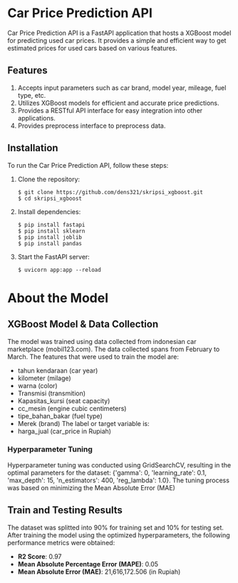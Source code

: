 # Car Price Prediction API
Car Price Prediction API is a FastAPI application that hosts a XGBoost model for predicting used car prices. It provides a simple and efficient way to get estimated prices for used cars based on various features.

## Features
1. Accepts input parameters such as car brand, model year, mileage, fuel type, etc.
2. Utilizes XGBoost models for efficient and accurate price predictions.
3. Provides a RESTful API interface for easy integration into other applications.
4. Provides preprocess interface to preprocess data.

## Installation
To run the Car Price Prediction API, follow these steps: 
1. Clone the repository:
   ```
   $ git clone https://github.com/dens321/skripsi_xgboost.git
   $ cd skripsi_xgboost
   ```
2. Install dependencies:
   ```
   $ pip install fastapi
   $ pip install sklearn
   $ pip install joblib
   $ pip install pandas
   ```
3. Start the FastAPI server:
   ```
   $ uvicorn app:app --reload
   ```
   
# About the Model
## XGBoost Model & Data Collection
The model was trained using data collected from indonesian car marketplace (mobil123.com). The data collected spans from February to March.
The features that were used to train the model are: 
- tahun kendaraan (car year)
- kilometer (milage)
- warna (color)
- Transmisi (transmition)
- Kapasitas_kursi (seat capacity)
- cc_mesin (engine cubic centimeters)
- tipe_bahan_bakar (fuel type)
- Merek (brand)
The label or target variable is:
- harga_jual (car_price in Rupiah)
### Hyperparameter Tuning
Hyperparameter tuning was conducted using GridSearchCV, resulting in the optimal parameters for the dataset: {'gamma': 0, 'learning_rate': 0.1, 'max_depth': 15, 'n_estimators': 400, 'reg_lambda': 1.0}. The tuning process was based on minimizing the Mean Absolute Error (MAE)

## Train and Testing Results
The dataset was splitted into 90% for training set and 10% for testing set.
After training the model using the optimized hyperparameters, the following performance metrics were obtained:
- **R2 Score**: 0.97
- **Mean Absolute Percentage Error (MAPE)**: 0.05
- **Mean Absolute Error (MAE)**: 21,616,172.506 (in Rupiah)
